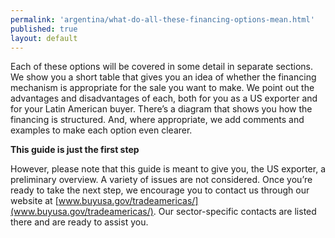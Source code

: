 ```yaml
--- 
permalink: 'argentina/what-do-all-these-financing-options-mean.html' 
published: true 
layout: default
---
```

Each of these options will be covered in some detail in separate sections. We show you a short table that gives you an idea of whether the financing mechanism is appropriate for the sale you want to make. We point out the advantages and disadvantages of each, both for you as a US exporter and for your Latin American buyer. There’s a diagram that shows you how the financing is structured. And, where appropriate, we add comments and examples to make each option even clearer.

**This guide is just the first step**

However, please note that this guide is meant to give you, the US exporter, a preliminary overview. A variety of issues are not considered. Once you’re ready to take the next step, we encourage you to contact us through our website at [www.buyusa.gov/tradeamericas/](www.buyusa.gov/tradeamericas/). Our sector-specific contacts are listed there and are ready to assist you.
